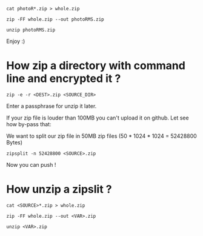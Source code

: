 ```cat photoR*.zip > whole.zip```

```zip -FF whole.zip --out photoRMS.zip```

```unzip photoRMS.zip```

Enjoy :)

# How zip a directory with command line and encrypted it ?

```zip -e -r <DEST>.zip <SOURCE_DIR>```

Enter a passphrase for unzip it later.

If your zip file is louder than 100MB you can't upload it on github. Let see how 
by-pass that:

We want to split our zip file in 50MB zip files (50 * 1024 * 1024 = 52428800 Bytes)

```zipsplit -n 52428800 <SOURCE>.zip```

Now you can push !

# How unzip a zipslit ?

```cat <SOURCE>*.zip > whole.zip```

```zip -FF whole.zip --out <VAR>.zip```

```unzip <VAR>.zip```
